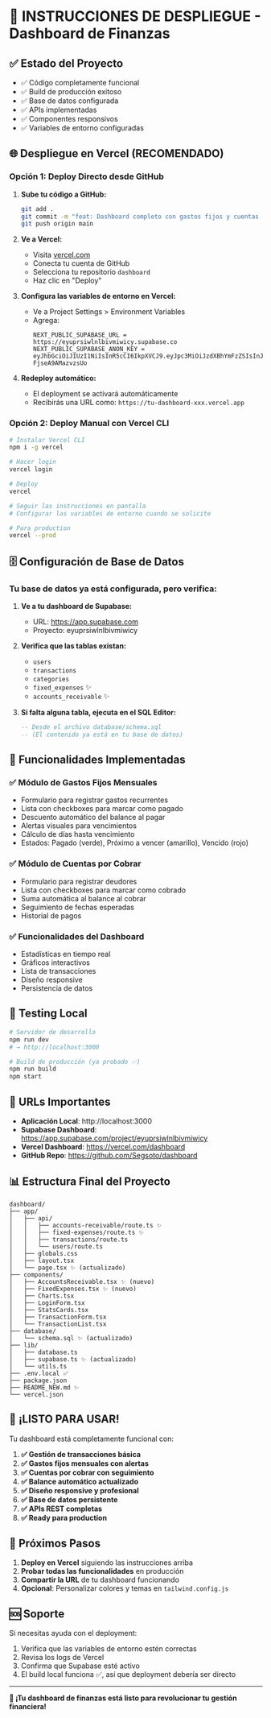 # 🚀 INSTRUCCIONES DE DESPLIEGUE - Dashboard de Finanzas

## ✅ Estado del Proyecto
- ✅ Código completamente funcional
- ✅ Build de producción exitoso
- ✅ Base de datos configurada
- ✅ APIs implementadas
- ✅ Componentes responsivos
- ✅ Variables de entorno configuradas

## 🌐 Despliegue en Vercel (RECOMENDADO)

### Opción 1: Deploy Directo desde GitHub

1. **Sube tu código a GitHub:**
   ```bash
   git add .
   git commit -m "feat: Dashboard completo con gastos fijos y cuentas por cobrar"
   git push origin main
   ```

2. **Ve a Vercel:**
   - Visita [vercel.com](https://vercel.com)
   - Conecta tu cuenta de GitHub
   - Selecciona tu repositorio `dashboard`
   - Haz clic en "Deploy"

3. **Configura las variables de entorno en Vercel:**
   - Ve a Project Settings > Environment Variables
   - Agrega:
     ```
     NEXT_PUBLIC_SUPABASE_URL = https://eyuprsiwlnlbivmiwicy.supabase.co
     NEXT_PUBLIC_SUPABASE_ANON_KEY = eyJhbGciOiJIUzI1NiIsInR5cCI6IkpXVCJ9.eyJpc3MiOiJzdXBhYmFzZSIsInJlZiI6ImV5dXByc2l3bG5sYml2bWl3aWN5Iiwicm9sZSI6ImFub24iLCJpYXQiOjE3NTI2MzcxNjgsImV4cCI6MjA2ODIxMzE2OH0.bX9u_ux8zPS3ZuNIY1WR7L5sSCs-FjseA9AMazvzsUo
     ```

4. **Redeploy automático:**
   - El deployment se activará automáticamente
   - Recibirás una URL como: `https://tu-dashboard-xxx.vercel.app`

### Opción 2: Deploy Manual con Vercel CLI

```bash
# Instalar Vercel CLI
npm i -g vercel

# Hacer login
vercel login

# Deploy
vercel

# Seguir las instrucciones en pantalla
# Configurar las variables de entorno cuando se solicite

# Para production
vercel --prod
```

## 🗄️ Configuración de Base de Datos

### Tu base de datos ya está configurada, pero verifica:

1. **Ve a tu dashboard de Supabase:**
   - URL: https://app.supabase.com
   - Proyecto: eyuprsiwlnlbivmiwicy

2. **Verifica que las tablas existan:**
   - `users`
   - `transactions` 
   - `categories`
   - `fixed_expenses` ✨ 
   - `accounts_receivable` ✨

3. **Si falta alguna tabla, ejecuta en el SQL Editor:**
   ```sql
   -- Desde el archivo database/schema.sql
   -- (El contenido ya está en tu base de datos)
   ```

## 🎯 Funcionalidades Implementadas

### ✅ Módulo de Gastos Fijos Mensuales
- Formulario para registrar gastos recurrentes
- Lista con checkboxes para marcar como pagado
- Descuento automático del balance al pagar
- Alertas visuales para vencimientos
- Cálculo de días hasta vencimiento
- Estados: Pagado (verde), Próximo a vencer (amarillo), Vencido (rojo)

### ✅ Módulo de Cuentas por Cobrar
- Formulario para registrar deudores
- Lista con checkboxes para marcar como cobrado
- Suma automática al balance al cobrar
- Seguimiento de fechas esperadas
- Historial de pagos

### ✅ Funcionalidades del Dashboard
- Estadísticas en tiempo real
- Gráficos interactivos
- Lista de transacciones
- Diseño responsive
- Persistencia de datos

## 🧪 Testing Local

```bash
# Servidor de desarrollo
npm run dev
# → http://localhost:3000

# Build de producción (ya probado ✅)
npm run build
npm start
```

## 🔗 URLs Importantes

- **Aplicación Local**: http://localhost:3000
- **Supabase Dashboard**: https://app.supabase.com/project/eyuprsiwlnlbivmiwicy
- **Vercel Dashboard**: https://vercel.com/dashboard
- **GitHub Repo**: https://github.com/Segsoto/dashboard

## 📊 Estructura Final del Proyecto

```
dashboard/
├── app/
│   ├── api/
│   │   ├── accounts-receivable/route.ts ✨
│   │   ├── fixed-expenses/route.ts ✨
│   │   ├── transactions/route.ts
│   │   └── users/route.ts
│   ├── globals.css
│   ├── layout.tsx
│   └── page.tsx ✨ (actualizado)
├── components/
│   ├── AccountsReceivable.tsx ✨ (nuevo)
│   ├── FixedExpenses.tsx ✨ (nuevo)
│   ├── Charts.tsx
│   ├── LoginForm.tsx
│   ├── StatsCards.tsx
│   ├── TransactionForm.tsx
│   └── TransactionList.tsx
├── database/
│   └── schema.sql ✨ (actualizado)
├── lib/
│   ├── database.ts
│   ├── supabase.ts ✨ (actualizado)
│   └── utils.ts
├── .env.local ✅
├── package.json
├── README_NEW.md ✨
└── vercel.json
```

## 🎉 ¡LISTO PARA USAR!

Tu dashboard está completamente funcional con:

1. **✅ Gestión de transacciones básica**
2. **✅ Gastos fijos mensuales con alertas**
3. **✅ Cuentas por cobrar con seguimiento**
4. **✅ Balance automático actualizado**
5. **✅ Diseño responsive y profesional**
6. **✅ Base de datos persistente**
7. **✅ APIs REST completas**
8. **✅ Ready para production**

## 🚀 Próximos Pasos

1. **Deploy en Vercel** siguiendo las instrucciones arriba
2. **Probar todas las funcionalidades** en producción
3. **Compartir la URL** de tu dashboard funcionando
4. **Opcional**: Personalizar colores y temas en `tailwind.config.js`

## 🆘 Soporte

Si necesitas ayuda con el deployment:
1. Verifica que las variables de entorno estén correctas
2. Revisa los logs de Vercel
3. Confirma que Supabase esté activo
4. El build local funciona ✅, así que deployment debería ser directo

---

**🎯 ¡Tu dashboard de finanzas está listo para revolucionar tu gestión financiera!**
